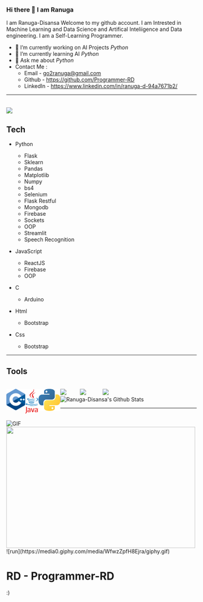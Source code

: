 ### Hi there 👋 I am Ranuga
I am Ranuga-Disansa Welcome to my github account.
I am Intrested in Machine Learning and Data Science and Artifical Inteliigence and Data engineering.
I am a Self-Learning Programmer.
- 🔭 I’m currently working on AI Projects *Python*
- 🌱 I’m currently learning AI *Python*
- 💬 Ask me about *Python*
- Contact Me :
  - Email - go2ranuga@gmail.com 
  - Github - https://github.com/Programmer-RD
  - LinkedIn -  https://www.linkedin.com/in/ranuga-d-94a7671b2/
--------------------------------------------------------------------------------------------------------------------------------------------------------------------
<br>

<img align="center" src="https://github-readme-stats.vercel.app/api/top-langs/?username=Programmer-RD" />

<br>

## Tech

- Python
  - Flask
  - Sklearn
  - Pandas
  - Matplotlib
  - Numpy
  - bs4
  - Selenium
  - Flask Restful
  - Mongodb
  - Firebase
  - Sockets
  - OOP
  - Streamlit
  - Speech Recognition

- JavaScript
  - ReactJS
  - Firebase
  - OOP
  
- C
  - Arduino

- Html
  - Bootstrap

- Css
  - Bootstrap

--------------------------------------------------------------------------------------------------------------------------------------------------------------------
## Tools

<br>

<img align="left" src="https://github.com/Alaamimi/Alaamimi/blob/main/Src/1200px-ISO_C%2B%2B_Logo.svg.png" width="50" />   
<img align="left" src="https://github.com/Alaamimi/Alaamimi/blob/main/Src/1200px-Java_Logo.svg.png" width="35" />   
<img align="left" src="https://github.com/Alaamimi/Alaamimi/blob/main/Src/768px-Python-logo-notext.svg.png" width="58" />
<img align="left" Src="https://seeklogo.com/images/C/c-programming-language-logo-9B32D017B1-seeklogo.com.png" width="52"/>
<img align="left" src="https://i.pinimg.com/originals/8c/b1/8c/8cb18c72082d13eb581cf6d452e8e266.png" width="60" />
<img align="left" src="https://bashlogo.com/img/symbol/jpg/full_colored_dark.jpg" width="55" />

<br>

<img align="center" src="https://github-readme-stats.vercel.app/api?username=Programmer-RD&show_icons=true&hide_border=true" alt="Ranuga-Disansa's Github Stats">

<br>

--------------------------------------------------------------------------------------------------------------------------------------------------------------------

<br>

<img align="center" alt="GIF" src="https://github.com/abhisheknaiidu/abhisheknaiidu/blob/master/code.gif?raw=true" width="500" height="320" />
<img align="center" src="https://media.tenor.com/images/4706603d96f302497a3174eb49a766e7/tenor.gif" width="500" height="320">
![run](https://media0.giphy.com/media/WfwzZpfH8Ejra/giphy.gif)

<br>

# RD - Programmer-RD

:)
